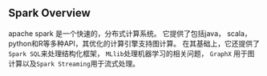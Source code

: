 ## Spark Overview
apache spark 是一个快速的，分布式计算系统。 它提供了包括java， scala， python和R等多种API，其优化的计算引擎支持图计算。 在其基础上，它还提供了``Spark SQL``来处理结构化框架， ``MLlib``处理机器学习的相关问题， ``GraphX`` 用于图计算以及``Spark Streaming``用于流式处理。
